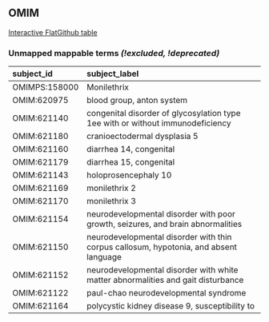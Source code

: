 ## OMIM
[Interactive FlatGithub table](https://flatgithub.com/monarch-initiative/mondo-ingest?filename=src/ontology/reports/omim_mapping_status.tsv)

### Unmapped mappable terms _(!excluded, !deprecated)_
| subject_id    | subject_label                                                                         |
|:--------------|:--------------------------------------------------------------------------------------|
| OMIMPS:158000 | Monilethrix                                                                           |
| OMIM:620975   | blood group, anton system                                                             |
| OMIM:621140   | congenital disorder of glycosylation type 1ee with or without immunodeficiency        |
| OMIM:621180   | cranioectodermal dysplasia 5                                                          |
| OMIM:621160   | diarrhea 14, congenital                                                               |
| OMIM:621179   | diarrhea 15, congenital                                                               |
| OMIM:621143   | holoprosencephaly 10                                                                  |
| OMIM:621169   | monilethrix 2                                                                         |
| OMIM:621170   | monilethrix 3                                                                         |
| OMIM:621154   | neurodevelopmental disorder with poor growth, seizures, and brain abnormalities       |
| OMIM:621150   | neurodevelopmental disorder with thin corpus callosum, hypotonia, and absent language |
| OMIM:621152   | neurodevelopmental disorder with white matter abnormalities and gait disturbance      |
| OMIM:621122   | paul-chao neurodevelopmental syndrome                                                 |
| OMIM:621164   | polycystic kidney disease 9, susceptibility to                                        |